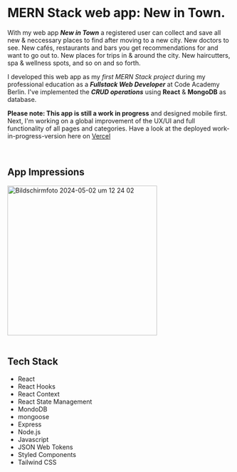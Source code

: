 <br />

# MERN Stack web app: New in Town.

With my web app **_New in Town_** a registered user can collect and save all new & neccessary places to find after moving to a new city. New doctors to see. New cafés, restaurants and bars you get recommendations for and want to go out to. New places for trips in & around the city. New haircutters, spa & wellness spots, and so on and so forth.

I developed this web app as my _first MERN Stack project_ during my professional education as a **_Fullstack Web Developer_** at Code Academy Berlin. I've implemented the **_CRUD operations_** using **React** & **MongoDB** as database.

**Please note: This app is still a work in progress** and designed mobile first. Next, I'm working on a global improvement of the UX/UI and full functionality of all pages and categories. Have a look at the deployed work-in-progress-version here on [Vercel](https://new-in-town.vercel.app/) 



<br />

## App Impressions
<img width="336" alt="Bildschirmfoto 2024-05-02 um 12 24 02" src="https://github.com/marialitwa/mern-new-in-town/assets/31568593/477ac73d-d296-4fef-b513-44ed1e693a59">

<br />
<br />

## Tech Stack

- React
- React Hooks
- React Context
- React State Management
- MondoDB
- mongoose
- Express
- Node.js
- Javascript
- JSON Web Tokens
- Styled Components
- Tailwind CSS

<br />
<br />

